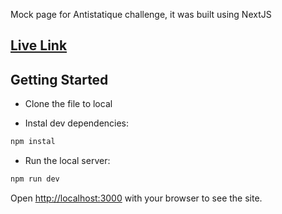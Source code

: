Mock page for Antistatique challenge, it was built using NextJS

## [Live Link](https://antistaville.vercel.app)

## Getting Started

- Clone the file to local

- Instal dev dependencies:

```bash
npm instal
```

- Run the local server:

```bash
npm run dev
```

Open [http://localhost:3000](http://localhost:3000) with your browser to see the site.
